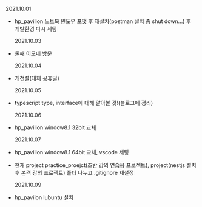 2021.10.01

- hp_pavilion 노트북 윈도우 포맷 후 재설치(postman 설치 중 shut down...) 후 개발환경 다시 세팅

  2021.10.03

- 둘째 이모네 방문

  2021.10.04

- 개천절(대체 공휴일)

  2021.10.05

- typescript type, interface에 대해 알아볼 것!(블로그에 정리)

  2021.10.06

- hp_pavilion window8.1 32bit 교체

  2021.10.07

- hp_pavilion window8.1 64bit 교체, vscode 세팅
- 현재 project practice_proejct(초반 강의 연습용 프로젝트), project(nestjs 설치후 본격 강의 프로젝트) 폴더 나누고 .gitignore 재설정

  2021.10.09

- hp_pavilon lubuntu 설치
